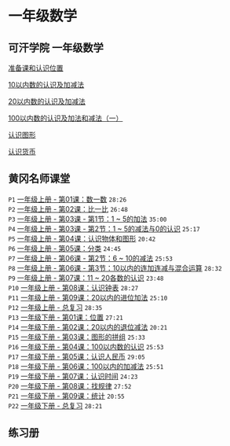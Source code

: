 # 一年级数学

## 可汗学院 一年级数学

[准备课和认识位置](https://zh.khanacademy.org/math/zh-grade-1/x5448e77ecc4e60dc:zh-v2-zhun-bei-ke-he-ren-shi-wei-zhi "准备课和认识位置")

[10以内数的认识及加减法](https://zh.khanacademy.org/math/zh-grade-1/x5448e77ecc4e60dc:zh-v2-10-yi-nei-shu-de-ren-shi-ji-jia-jian-fa "10以内数的认识及加减法")

[20以内数的认识及加减法](https://zh.khanacademy.org/math/zh-grade-1/x5448e77ecc4e60dc:zh-v2-20-yi-nei-shu-de-ren-shi-ji-jia-jian-fa "20以内数的认识及加减法")

[100以内数的认识及加法和减法（一）](https://zh.khanacademy.org/math/zh-grade-1/x5448e77ecc4e60dc:zh-v2-100-yi-nei-shu-de-ren-shi-ji-jia-jian-fa-yi "100以内数的认识及加法和减法（一）")

[认识图形](https://zh.khanacademy.org/math/zh-grade-1/x5448e77ecc4e60dc:zh-v2-ren-shi-tu-xing "认识图形")

[认识货币](https://zh.khanacademy.org/math/zh-grade-1/x5448e77ecc4e60dc:zh-v2-ren-shi-huo-bi "认识货币")

## 黄冈名师课堂
`P1` [一年级上册 - 第01课：数一数](https://www.bilibili.com/video/BV1ug4y1q7Y1?p=1)	`28:26`<br/>`P2` [一年级上册 - 第02课：比一比](https://www.bilibili.com/video/BV1ug4y1q7Y1?p=2)	`26:48`<br/>`P3` [一年级上册 - 第03课 - 第1节：1 ~ 5的加法](https://www.bilibili.com/video/BV1ug4y1q7Y1?p=3)	`35:00`<br/>`P4` [一年级上册 - 第03课 - 第2节：1 ~ 5的减法与0的认识](https://www.bilibili.com/video/BV1ug4y1q7Y1?p=4)	`25:17`<br/>`P5` [一年级上册 - 第04课：认识物体和图形](https://www.bilibili.com/video/BV1ug4y1q7Y1?p=5)	`20:42`<br/>`P6` [一年级上册 - 第05课：分类](https://www.bilibili.com/video/BV1ug4y1q7Y1?p=6)	`24:45`<br/>`P7` [一年级上册 - 第06课 - 第2节：6 ~ 10的减法](https://www.bilibili.com/video/BV1ug4y1q7Y1?p=7)	`25:53`<br/>`P8` [一年级上册 - 第06课 - 第3节：10以内的连加连减与混合运算](https://www.bilibili.com/video/BV1ug4y1q7Y1?p=8)	`28:32`<br/>`P9` [一年级上册 - 第07课：11 ~ 20各数的认识](https://www.bilibili.com/video/BV1ug4y1q7Y1?p=9)	`23:48`<br/>`P10` [一年级上册 - 第08课：认识钟表](https://www.bilibili.com/video/BV1ug4y1q7Y1?p=10)	`28:27`<br/>`P11` [一年级上册 - 第09课：20以内的进位加法](https://www.bilibili.com/video/BV1ug4y1q7Y1?p=11)	`25:10`<br/>`P12` [一年级上册 - 总复习](https://www.bilibili.com/video/BV1ug4y1q7Y1?p=12)	`28:35`<br/>
`P13` [一年级下册 - 第01课：位置](https://www.bilibili.com/video/BV1ug4y1q7Y1?p=13)	`27:21`<br/>`P14` [一年级下册 - 第02课：20以内的退位减法](https://www.bilibili.com/video/BV1ug4y1q7Y1?p=14)	`20:21`<br/>`P15` [一年级下册 - 第03课：图形的拼组](https://www.bilibili.com/video/BV1ug4y1q7Y1?p=15)	`25:33`<br/>`P16` [一年级下册 - 第04课：100以内数的认识](https://www.bilibili.com/video/BV1ug4y1q7Y1?p=16)	`25:53`<br/>`P17` [一年级下册 - 第05课：认识人民币](https://www.bilibili.com/video/BV1ug4y1q7Y1?p=17)	`29:05`<br/>`P18` [一年级下册 - 第06课：100以内的加减法](https://www.bilibili.com/video/BV1ug4y1q7Y1?p=18)	`25:51`<br/>`P19` [一年级下册 - 第07课：认识时间](https://www.bilibili.com/video/BV1ug4y1q7Y1?p=19)	`24:23`<br/>`P20` [一年级下册 - 第08课：找规律](https://www.bilibili.com/video/BV1ug4y1q7Y1?p=20)	`27:52`<br/>`P21` [一年级下册 - 第09课：统计](https://www.bilibili.com/video/BV1ug4y1q7Y1?p=21)	`20:55`<br/>`P22` [一年级下册 - 总复习](https://www.bilibili.com/video/BV1ug4y1q7Y1?p=22)	`28:21`<br/>

## 练习册

